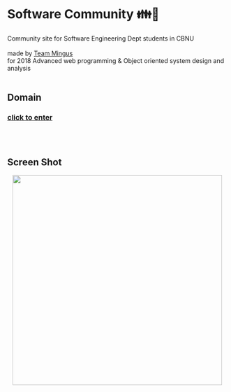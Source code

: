 # Software Community 👪💬

Community site for Software Engineering Dept students in CBNU
<br>
<br>
made by [Team Mingus](https://github.com/MingusBob) <br>
for 2018 Advanced web programming & Object oriented system design and analysis
<br>
<br>

## Domain


### <a href = "http://222.105.81.95:9791/">click to enter</a>


<br>
<br>

## Screen Shot

<p align="center">
<img src="https://user-images.githubusercontent.com/38183241/50037437-829b9d00-0054-11e9-8870-0da9ebd714df.png" 
width="480" height="480" />
</p>
